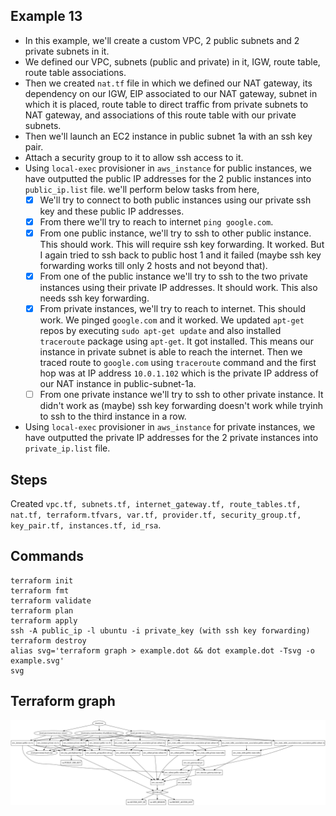 ## Example 13
* In this example, we'll create a custom VPC, 2 public subnets and 2 private subnets in it.
* We defined our VPC, subnets (public and private) in it, IGW, route table, route table associations.
* Then we created `nat.tf` file in which we defined our NAT gateway, its dependency on our IGW, EIP associated to our NAT gateway, subnet in which it is placed, route table to direct traffic from private subnets to NAT gateway, and associations of this route table with our private subnets.
* Then we'll launch an EC2 instance in public subnet 1a with an ssh key pair.
* Attach a security group to it to allow ssh access to it.
* Using `local-exec` provisioner in `aws_instance` for public instances, we have outputted the public IP addresses for the 2 public instances into `public_ip.list` file. we'll perform below tasks from here,
  * [x] We'll try to connect to both public instances using our private ssh key and these public IP addresses.
  * [x] From there we'll try to reach to internet `ping google.com`.
  * [x] From one public instance, we'll try to ssh to other public instance. This should work. This will require ssh key forwarding. It worked. But I again tried to ssh back to public host 1 and it failed (maybe ssh key forwarding works till only 2 hosts and not beyond that).
  * [x] From one of the public instance we'll try to ssh to the two private instances using their private IP addresses. It should work. This also needs ssh key forwarding.
  * [x] From private instances, we'll try to reach to internet. This should work. We pinged `google.com` and it worked. We updated `apt-get` repos by executing `sudo apt-get update` and also installed `traceroute` package using `apt-get`. It got installed. This means our instance in private subnet is able to reach the internet. Then we traced route to `google.com` using `traceroute` command and the first hop was at IP address `10.0.1.102` which is the private IP address of our NAT instance in public-subnet-1a.
  * [ ] From one private instance we'll try to ssh to other private instance. It didn't work as (maybe) ssh key forwarding doesn't work while tryinh to ssh to the third instance in a row.
* Using `local-exec` provisioner in `aws_instance` for private instances, we have outputted the private IP addresses for the 2 private instances into `private_ip.list` file.

## Steps
Created `vpc.tf, subnets.tf, internet_gateway.tf, route_tables.tf, nat.tf, terraform.tfvars, var.tf, provider.tf, security_group.tf, key_pair.tf, instances.tf, id_rsa`.

## Commands
```
terraform init
terraform fmt
terraform validate
terraform plan
terraform apply
ssh -A public_ip -l ubuntu -i private_key (with ssh key forwarding)
terraform destroy
alias svg='terraform graph > example.dot && dot example.dot -Tsvg -o example.svg'
svg
```

## Terraform graph

![](./example.svg)
